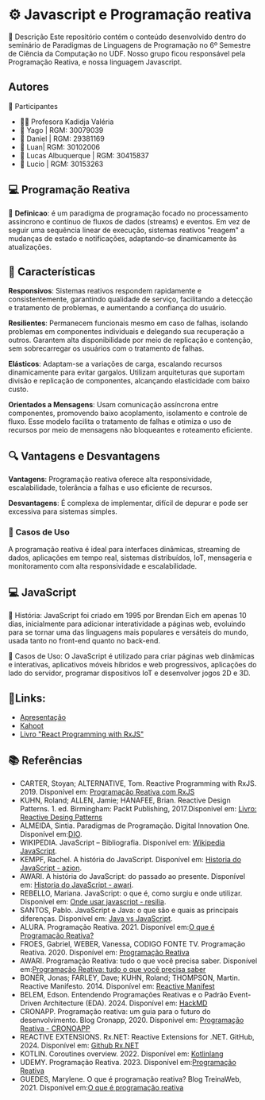  
# ⚙️ Javascript e Programação reativa

📜 Descrição
Este repositório contém o conteúdo desenvolvido dentro do seminário de Paradigmas de Linguagens de Programação no 6º Semestre de Ciência da Computação no UDF.
Nosso grupo ficou responsável pela Programação Reativa, e nossa linguagem Javascript.


## Autores

👥 Participantes
- 👩‍🏫 Profesora Kadidja Valéria
- 👤 Yago | RGM: 30079039
- 👤 Daniel | RGM: 29381169
- 👤 Luan| RGM: 30102006
- 👤 Lucas Albuquerque | RGM: 30415837
- 👤 Lucio | RGM: 30153263


## 💻 Programação Reativa

📖 **Definicao**: é um paradigma de programação focado no processamento assíncrono e contínuo de fluxos de dados (streams) e eventos. Em vez de seguir uma sequência linear de execução, sistemas reativos "reagem" a mudanças de estado e notificações, adaptando-se dinamicamente às atualizações.
## 🔑 Características

**Responsivos**: Sistemas reativos respondem rapidamente e consistentemente, garantindo qualidade de serviço, facilitando a detecção e tratamento de problemas, e aumentando a confiança do usuário.

**Resilientes**: Permanecem funcionais mesmo em caso de falhas, isolando problemas em componentes individuais e delegando sua recuperação a outros. Garantem alta disponibilidade por meio de replicação e contenção, sem sobrecarregar os usuários com o tratamento de falhas.

**Elásticos**: Adaptam-se a variações de carga, escalando recursos dinamicamente para evitar gargalos. Utilizam arquiteturas que suportam divisão e replicação de componentes, alcançando elasticidade com baixo custo.

**Orientados a Mensagens**: Usam comunicação assíncrona entre componentes, promovendo baixo acoplamento, isolamento e controle de fluxo. Esse modelo facilita o tratamento de falhas e otimiza o uso de recursos por meio de mensagens não bloqueantes e roteamento eficiente.
## 🔍 Vantagens e Desvantagens

**Vantagens**: Programação reativa oferece alta responsividade, escalabilidade, tolerância a falhas e uso eficiente de recursos.

**Desvantagens**: É complexa de implementar, difícil de depurar e pode ser excessiva para sistemas simples.

### 📌 Casos de Uso
A programação reativa é ideal para interfaces dinâmicas, streaming de dados, aplicações em tempo real, sistemas distribuídos, IoT, mensageria e monitoramento com alta responsividade e escalabilidade.

## 💻 JavaScript 


📜 História: JavaScript foi criado em 1995 por Brendan Eich em apenas 10 dias, inicialmente para adicionar interatividade a páginas web, evoluindo para se tornar uma das linguagens mais populares e versáteis do mundo, usada tanto no front-end quanto no back-end.

📌 Casos de Uso: O JavaScript é utilizado para criar páginas web dinâmicas e interativas, aplicativos móveis híbridos e web progressivos, aplicações do lado do servidor, programar dispositivos IoT e desenvolver jogos 2D e 3D.

## 🔗Links:
- [Apresentação](https://app.genially.com/editor/670c34f6b7b73200a45a927b)
- [Kahoot](https://create.kahoot.it/share/perguntas-sobre-reatividade/17febd2c-ae29-469e-bf0d-e7927e22b1f6)
- [Livro "React Programming with RxJS"](https://hoclaptrinhdanang.com/downloads/pdf/react/Reactive%20Programming%20with%20RxJS.pdf)

## 📚 Referências
- CARTER, Stoyan; ALTERNATIVE, Tom. Reactive Programming with RxJS. 2019. Disponível em: [Programação Reativa com RxJS](https://hoclaptrinhdanang.com/downloads/pdf/react/Reactive%20Programming%20with%20RxJS.pdf.)
- KUHN, Roland; ALLEN, Jamie; HANAFEE, Brian. Reactive Design Patterns. 1. ed. Birmingham: Packt Publishing, 2017.Disponivel em: [Livro: Reactive Desing Patterns](https://content.lightbend.com/hubfs/collateral/ebook/ebook_reactive_design_patterns.pdf)
- ALMEIDA, Sintia. Paradigmas de Programação. Digital Innovation One. Disponível em:[DIO](https://www.dio.me/articles/paradigmas-de-programacao-1J5X9H).
- WIKIPEDIA. JavaScript – Bibliografia. Disponível em: [Wikipedia JavaScript](https://pt.wikipedia.org/wiki/JavaScript).
- KEMPF, Rachel. A história do JavaScript. Disponível em: [Historia do JavaScript - azion](https://www.azion.com/pt-br/blog/a-historia-do-javascript/).
- AWARI. A história do JavaScript: do passado ao presente. Disponível em: [Historia do JavaScript - awari](https://awari.com.br/a-historia-do-javascript-do-passado-ao-presente/).
- REBELLO, Mariana. JavaScript: o que é, como surgiu e onde utilizar. Disponível em: [Onde usar javascript - resilia](https://www.resilia.com.br/blog/javascript-o-que-e-como-surgiu-e-onde-utilizar/).
- SANTOS, Pablo. JavaScript e Java: o que são e quais as principais diferenças. Disponível em: [Java vs JavaScript](https://arphoenix.com.br/javascript-e-java-o-que-sao-e-quais-as-principais-diferencas/).
- ALURA. Programação Reativa. 2021. Disponível em:[O que é Programação Reativa?](https://www.youtube.com/watch?v=ifA-57jTk7Y&ab_channel=Alura.)
- FROES, Gabriel, WEBER, Vanessa, CODIGO FONTE TV. Programação Reativa. 2020. Disponível em: [Programação Reativa](https://www.youtube.com/watch?v=OssqXGdmbAE&t=302s&ab_channel=C%C3%B3digoFonteTV)
- AWARI. Programação Reativa: tudo o que você precisa saber. Disponível em:[Programação Reativa: tudo o que você precisa saber](https://awari.com.br/o-que-e-programacao-reativa-tudo-o-que-voce-precisa-saber/#:~:text=A%20programa%C3%A7%C3%A3o%20reativa%20busca%20garantir,e%20sistemas%20de%20negocia%C3%A7%C3%A3o%20financeira.) 
- BONÉR, Jonas; FARLEY, Dave; KUHN, Roland; THOMPSON, Martin. Reactive Manifesto. 2014. Disponível em: [Reactive Manifest](https://www.reactivemanifesto.org/pt-BR.)
- BELEM, Edson. Entendendo Programações Reativas e o Padrão Event-Driven Architecture (EDA). 2024. Disponível em: [HackMD](https://hackmd.io/@edsonbelem/S1IYRC8Fp?utm_source=preview-mode&utm_medium=rec) 
- CRONAPP. Programação reativa: um guia para o futuro do desenvolvimento. Blog Cronapp, 2020. Dísponivel em: [Programação Reativa - CRONOAPP](https://blog.cronapp.io/programacao-reativa/)
- REACTIVE EXTENSIONS. Rx.NET: Reactive Extensions for .NET. GitHub, 2024. Disponível em: [Github Rx.NET](https://github.com/Reactive-Extensions/Rx.NET)
- KOTLIN. Coroutines overview. 2022. Disponível em: [Kotlinlang](https://kotlinlang.org/docs/coroutines-overview.html)
- UDEMY. Programação Reativa. 2023. Disponível em:[Programação Reativa](https://www.udemy.com/course/programacao-reativa/?srsltid=AfmBOor8-KePQwvyzhrDcXVuFIY9DlTEeGd7q3AfujA7JLzAqBOLElGb)
- GUEDES, Marylene. O que é programação reativa? Blog TreinaWeb, 2021. Disponível em:[O que é programação reativa](https://www.treinaweb.com.br/blog/o-que-e-programacao-reativa) 
